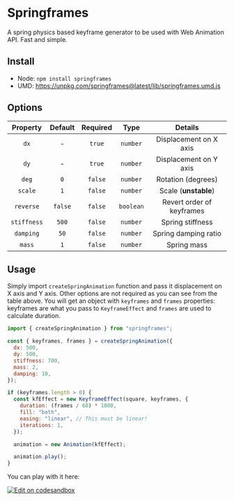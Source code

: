 # Springframes

A spring physics based keyframe generator to be used with Web Animation API. Fast and simple.

## Install

- Node: `npm install springframes`
- UMD: https://unpkg.com/springframes@latest/lib/springframes.umd.js

## Options

|  Property   | Default | Required |   Type    |          Details          |
| :---------: | :-----: | :------: | :-------: | :-----------------------: |
|    `dx`     |    -    |  `true`  | `number`  |  Displacement on X axis   |
|    `dy`     |    -    |  `true`  | `number`  |  Displacement on Y axis   |
|    `deg`    |   `0`   | `false`  | `number`  |    Rotation (degrees)     |
|   `scale`   |   `1`   | `false`  | `number`  |   Scale (**unstable**)    |
|  `reverse`  | `false` | `false`  | `boolean` | Revert order of keyframes |
| `stiffness` |  `500`  | `false`  | `number`  |     Spring stiffness      |
|  `damping`  |  `50`   | `false`  | `number`  |   Spring damping ratio    |
|   `mass`    |   `1`   | `false`  | `number`  |        Spring mass        |

## Usage

Simply import `createSpringAnimation` function and pass it displacement on X axis and Y axis. Other options are not required as you can see from the table above. You will get an object with `keyframes` and `frames` properties: keyframes are what you pass to `KeyframeEffect` and `frames` are used to calculate duration.

```js
import { createSpringAnimation } from "springframes";

const { keyframes, frames } = createSpringAnimation({
  dx: 500,
  dy: 500,
  stiffness: 700,
  mass: 2,
  damping: 10,
});

if (keyframes.length > 0) {
  const kfEffect = new KeyframeEffect(square, keyframes, {
    duration: (frames / 60) * 1000,
    fill: "both",
    easing: "linear", // This must be linear!
    iterations: 1,
  });

  animation = new Animation(kfEffect);

  animation.play();
}
```

You can play with it here:

[![Edit on codesandbox](https://codesandbox.io/static/img/play-codesandbox.svg)](https://codesandbox.io/s/simple-spring-animation-package-3yz48?fontsize=14&hidenavigation=1&theme=dark)
